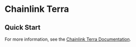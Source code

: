 # Chainlink Terra

## Quick Start

For more information, see the [Chainlink Terra Documentation](./docs/).
